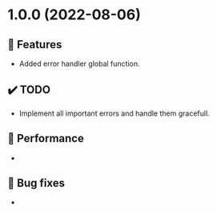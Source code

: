 # 1.0.0 (2022-08-06)

## 🎫 Features

- Added error handler global function.

## ✔️ TODO

- Implement all important errors and handle them gracefull.

## 🍏 Performance

-

## 🐞 Bug fixes

-
